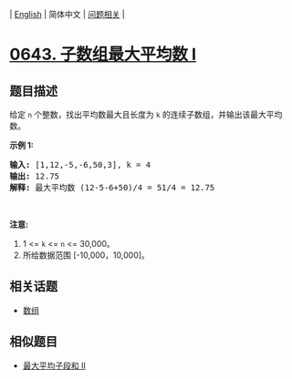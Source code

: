
| [English](README_EN.md) | 简体中文 | [问题相关](QUESTION.md) |
# [0643. 子数组最大平均数 I](https://leetcode-cn.com/problems/maximum-average-subarray-i/)
## 题目描述
<p>给定 <code>n</code> 个整数，找出平均数最大且长度为 <code>k</code> 的连续子数组，并输出该最大平均数。</p>

<p><strong>示例 1:</strong></p>

<pre><strong>输入:</strong> [1,12,-5,-6,50,3], k = 4
<strong>输出:</strong> 12.75
<strong>解释:</strong> 最大平均数 (12-5-6+50)/4 = 51/4 = 12.75
</pre>

<p>&nbsp;</p>

<p><strong>注意:</strong></p>

<ol>
	<li>1 &lt;= <code>k</code> &lt;= <code>n</code> &lt;= 30,000。</li>
	<li>所给数据范围 [-10,000，10,000]。</li>
</ol>

## 相关话题
- [数组](https://leetcode-cn.com/tag/array)
## 相似题目
- [最大平均子段和 II](../0644/README.md)
